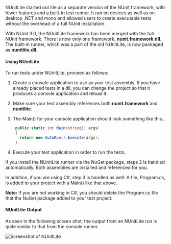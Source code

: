 NUnitLite started out life as a separate version of the NUnit framework, with fewer features 
and a built-in test runner. It ran on devices as well as on desktop .NET and mono and allowed 
users to create executable tests without the overhead of a full NUnit installation.

With NUnit 3.0, the NUnitLite framework has been merged with the full NUnit framework. There
is now only one framework, **nunit.framework.dll**. The built-in runner, 
which was a part of the old NUnitLite, is now packaged as **nunitlite.dll**.

#### Using NUnitLite

To run tests under NUnitLite, proceed as follows:

1. Create a console application to use as your test assembly. If you have already placed tests in a dll, you can change the project so that it produces a console application and reload it.

2. Make sure your test assembly references both **nunit.framework** and **nunitlite**.

3. The Main() for your console application should look something like this...
   ```C#
    public static int Main(string[] args)
    {
      return new AutoRun().Execute(args);
    }
   ```

4. Execute your test application in order to run the tests.

If you install the NUnitLite runner via the NuGet package, steps 2 is handled
automatically. Both assemblies are installed and referenced for you.

In addition, if you are using C#, step 3 is handled as well. A file, Program.cs, 
is added to your project with a Main() like that above. 

**Note:** If you are not working in C#, you should delete the Program.cs file
that the NuGet package added to your test project.

#### NUnitLite Output

As seen in the following screen shot, the output from an NUnitLite run is quite similar to that from the console runner.
	
![Screenshot of NUnitLite](nunit/images/nunitlite-mock.png)

